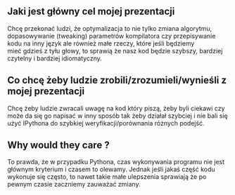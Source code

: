 ## Jaki jest główny cel mojej prezentacji

Chcę przekonać ludzi, że optymalizacja to nie tylko zmiana algorytmu, dopasowywanie (tweaking) parametrów kompilatora czy przepisywanie kodu na inny język ale również małe rzeczy, które jeśli będziemy mieć gdzieś z tyłu głowy, to sprawią że nasz kod będzie szybszy, bardziej czytelny i bardziej idiomatyczny.

## Co chcę żeby ludzie zrobili/zrozumieli/wynieśli z mojej prezentacji

Chcę żeby ludzie zwracali uwagę na kod który piszą, żeby byli ciekawi czy może da się go napisać w inny sposób tak żeby działał szybciej i nie bali się użyć IPythona do szybkiej weryfikacji/porównania różnych podejść.

## Why would they care ?

To prawda, że w przypadku Pythona, czas wykonywania programu nie jest głównym kryterium i czasem to olewamy. Jednak jeśli jakaś część kodu wykonuje się często, to nawet takie małe ulepszenia sprawiają że po pewnym czasie zaczniemy zauważać zmiany.